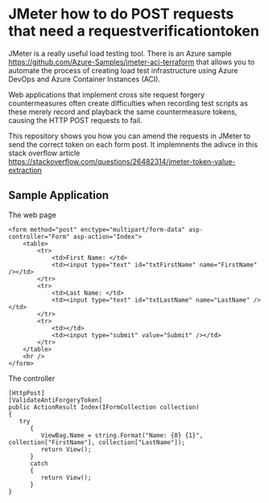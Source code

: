 # JMeter how to do POST requests that need a requestverificationtoken
JMeter is a really useful load testing tool. There is an Azure sample https://github.com/Azure-Samples/jmeter-aci-terraform that allows you to automate the process of creating load test infrastructure using Azure DevOps and Azure Container Instances (ACI).

Web applications that implement cross site request forgery countermeasures often create difficulties when recording test scripts as these merely record and playback the same countermeasure tokens, causing the HTTP POST requests to fail.

This repository shows you how you can amend the requests in JMeter to send the correct token on each form post. It implemnents the adivce in this stack overflow article https://stackoverflow.com/questions/26482314/jmeter-token-value-extraction

## Sample Application
The web page
```
<form method="post" enctype="multipart/form-data" asp-controller="Form" asp-action="Index">
    <table>
        <tr>
            <td>First Name: </td>
            <td><input type="text" id="txtFirstName" name="FirstName" /></td>
        </tr>
        <tr>
            <td>Last Name: </td>
            <td><input type="text" id="txtLastName" name="LastName" /></td>
        </tr>
        <tr>
            <td></td>
            <td><input type="submit" value="Submit" /></td>
        </tr>
    </table>
    <hr />
</form>
```

The controller
```
[HttpPost]
[ValidateAntiForgeryToken]
public ActionResult Index(IFormCollection collection)
{
   try
      {
         ViewBag.Name = string.Format("Name: {0} {1}", collection["FirstName"], collection["LastName"]);
         return View();
      }
      catch
      {
         return View();
      }
}
```

